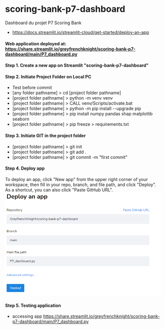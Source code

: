 # scoring-bank-p7-dashboard
Dashboard du projet P7 Scoring Bank
* https://docs.streamlit.io/streamlit-cloud/get-started/deploy-an-app
#### Web application deployed at: https://share.streamlit.io/greyfrenchknight/scoring-bank-p7-dashboard/main/P7_dashboard.py

#### Step 1. Create a new app on Streamlit "scoring-bank-p7-dashboard"

#### Step 2. Initiate Project Folder on Local PC
* Test before commit
* [any folder pathname] > cd [project folder pathname]
* [project folder pathname] > python -m venv venv
* [project folder pathname] > CALL venv/Scripts/activate.bat
* [project folder pathname] > python -m pip install --upgrade pip
* [project folder pathname] > pip install numpy pandas shap matplotlib seaborn
* [project folder pathname] > pip freeze > requirements.txt

#### Step 3. Initiate GIT in the project folder
* [project folder pathname] > git init
* [project folder pathname] > git add .
* [project folder pathname] > git commit -m "first commit"

#### Step 4. Deploy app
To deploy an app, click "New app" from the upper right corner of your workspace, then fill in your repo, branch, and file path, and click "Deploy". As a shortcut, you can also click "Paste GitHub URL".
![deployment_streamlit](https://github.com/GreyFrenchKnight/scoring-bank-p7-dashboard/blob/f0df22a5040b12fc0506d47cf5d2a262e201c95d/streamlit_deployment.PNG)

#### Step 5. Testing application
* accessing app https://share.streamlit.io/greyfrenchknight/scoring-bank-p7-dashboard/main/P7_dashboard.py
